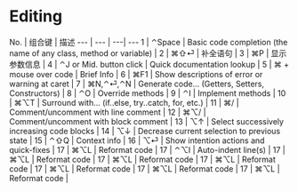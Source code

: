 Editing
===


No. | 组合键 | 描述 
--- | --- | ---| ---
1 | ⌃Space | Basic code completion (the name of any class, method or variable) |
2 | ⌘⇧⏎ | 补全语句 |
3 | ⌘P | 显示参数信息 |
4 | ⌃J or Mid. button click | Quick documentation lookup |
5 | ⌘ + mouse over code | Brief Info |
6 | ⌘F1 | Show descriptions of error or warning at caret |
7 | ⌘N,⌃⏎,⌃N | Generate code... (Getters, Setters, Constructors) |
8 | ⌃O | Override methods |
9 | ⌃I | Implement methods |
10 | ⌘⌥T | Surround with... (if..else, try..catch, for, etc.) |
11 | ⌘/ | Comment/uncomment with line comment |
12 | ⌘⌥/ | Comment/uncomment with block comment |
13 | ⌥↑ | Select successively increasing code blocks |
14 | ⌥↓ | Decrease current selection to previous state |
15 | ⌃⇧Q | Context info |
16 | ⌥⏎ | Show intention actions and quick-fixes |
17 | ⌘⌥L | Reformat code |
17 | ⌃⌥I | Auto-indent line(s) |
17 | ⌘⌥L | Reformat code |
17 | ⌘⌥L | Reformat code |
17 | ⌘⌥L | Reformat code |
17 | ⌘⌥L | Reformat code |
17 | ⌘⌥L | Reformat code |
17 | ⌘⌥L | Reformat code |
